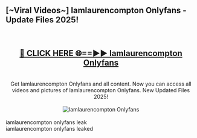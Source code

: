<h2>[~Viral Videos~] Iamlaurencompton Onlyfans - Update Files 2025!</h2>
<br>
<div align="center">
<h2><a href="https://betterlinks.top/A2PfLJ" rel="nofollow">🔴 CLICK HERE 🌐==►► Iamlaurencompton Onlyfans</a></h2>
<br>
Get Iamlaurencompton Onlyfans and all content. Now you can access all videos and pictures of Iamlaurencompton Onlyfans. New Updated Files 2025!
<br>
<br>
<a href="https://betterlinks.top/A2PfLJ" rel="nofollow" data-target="animated-image.originalLink"><img src="https://i.ibb.co.com/WyWwxjT/player-gif2.gif" alt="Iamlaurencompton Onlyfans" style="max-width: 100%; display: inline-block;" data-target="animated-image.originalImage"></a>
</div>
<br>
iamlaurencompton onlyfans leak<br>
iamlaurencompton onlyfans leaked